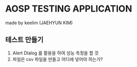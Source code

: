 # AOSP TESTING APPLICATION

made by keelim (JAEHYUN KIM)

## 테스트 만들기
1. Alert DIalog 를 활용을 하여 성능 측정을 할 것
2. 파일은 csv 파일을 만들고 어디에 넣어야 하는가?

